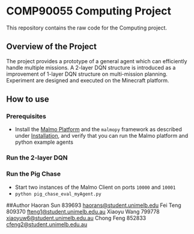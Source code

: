 # COMP90055 Computing Project

This repository contains the raw code for the Computing project.


## Overview of the Project

The project provides a prototype of a general agent which can efficiently handle multiple missions. A 2-layer DQN structure is introduced as a improvement of 1-layer DQN structure on multi-mission planning. Experiment are designed and executed on the Minecraft platform. 

## How to use


### Prerequisites

* Install the [Malmo Platform](https://github.com/Microsoft/malmo) and the `malmopy` framework as described under [Installation](../../README.md#installation), and verify that you can run the Malmo platform and python example agents

### Run the 2-layer DQN


### Run the Pig Chase

* Start two instances of the Malmo Client on ports `10000` and `10001`
* `python pig_chase_eval_myAgent.py`

##Author
Haoran Sun 839693
haorans@student.unimelb.edu
Fei Teng 809370
fteng1@student.unimelb.edu.au
Xiaoyu Wang 799778
xiaoyuw6@student.unimelb.edu.au
Chong Feng 852833
cfeng2@student.unimelb.edu.au

